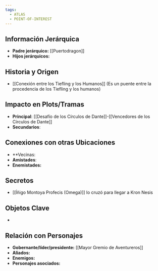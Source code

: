```yaml
---
tags:
  - ATLAS
  - POINT-OF-INTEREST
---
```

## Información Jerárquica
- **Padre jerárquico:** [[Puertodragon]]
- **Hijos jerárquicos:**

## Historia y Origen
- [[Conexión entre los Tiefling y los Humanos]] (Es un puente entre la procedencia de los Tiefling y los humanos)

## Impacto en Plots/Tramas 
- **Principal**: [[Desafío de los Círculos de Dante]]-[[Vencedores de los Círculos de Dante]]
- **Secundarios**: 

## Conexiones con otras Ubicaciones
- **Vecinas:
- **Amistades**:
- **Enemistades:**

## Secretos 
- [[Íñigo Montoya Profecis (Omega)]] lo cruzó para llegar a Kron Nesis

## Objetos Clave
- 

## Relación con Personajes 
- **Gobernante/líder/presidente:** [[Mayor Gremio de Aventureros]]
- **Aliados:** 
- **Enemigos:**
- **Personajes asociados:** 
